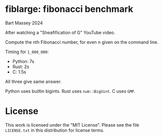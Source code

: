 # fiblarge: fibonacci benchmark
Bart Massey 2024

After watching a "Sheafification of G" YouTube video.

Compute the nth Fibonacci number, for even n given on the
command line.

Timing for `1_000_000`:

* Python: 7s
* Rust: 2s
* C: 1.5s

All three give same answer.

Python uses builtin bigints. Rust uses `num::BigUint`. C
uses `GMP`.

# License

This work is licensed under the "MIT License". Please see the file
`LICENSE.txt` in this distribution for license terms.
